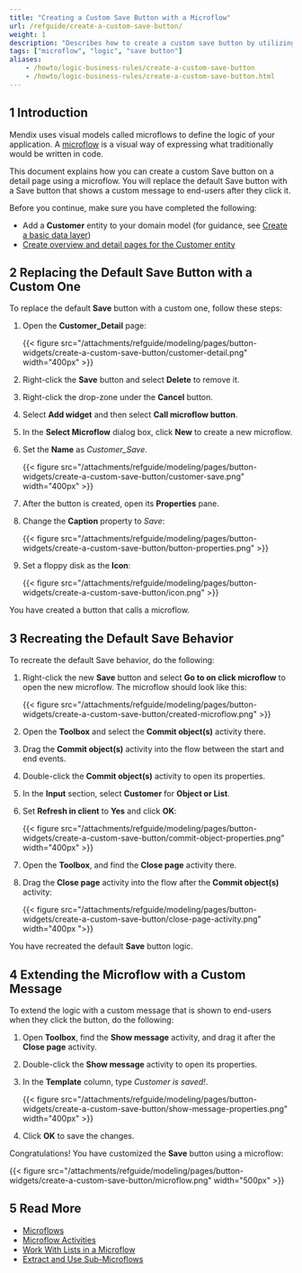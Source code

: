 ```yaml
---
title: "Creating a Custom Save Button with a Microflow"
url: /refguide/create-a-custom-save-button/
weight: 1
description: "Describes how to create a custom save button by utilizing microflows."
tags: ["microflow", "logic", "save button"]
aliases:
    - /howto/logic-business-rules/create-a-custom-save-button
    - /howto/logic-business-rules/create-a-custom-save-button.html
---
```

## 1 Introduction

Mendix uses visual models called microflows to define the logic of your application. A [microflow](/refguide/microflows/) is a visual way of expressing what traditionally would be written in code. 

This document explains how you can create a custom Save button on a detail page using a microflow. You will replace the default Save button with a Save button that shows a custom message to end-users after they click it. 

Before you continue, make sure you have completed the following:

* Add a **Customer** entity to your domain model (for guidance, see [Create a basic data layer](/howto/data-models/create-a-basic-data-layer/))
* [Create overview and detail pages for the Customer entity](/howto/front-end/create-your-first-two-overview-and-detail-pages/)

## 2 Replacing the Default Save Button with a Custom One

To replace the default **Save** button with a custom one, follow these steps:

1. Open the **Customer_Detail** page:

    {{< figure src="/attachments/refguide/modeling/pages/button-widgets/create-a-custom-save-button/customer-detail.png" width="400px" >}}

2. Right-click the **Save** button and select **Delete** to remove it.
3. Right-click the drop-zone under the **Cancel** button.
4. Select **Add widget** and then select **Call microflow button**.
5. In the **Select Microflow** dialog box, click **New** to create a new microflow.
6. Set the **Name** as *Customer_Save*.

    {{< figure src="/attachments/refguide/modeling/pages/button-widgets/create-a-custom-save-button/customer-save.png" width="400px" >}}

7. After the button is created, open its **Properties** pane.
8. Change the **Caption** property to *Save*:

    {{< figure src="/attachments/refguide/modeling/pages/button-widgets/create-a-custom-save-button/button-properties.png" >}}

9. Set a floppy disk as the **Icon**:

    {{< figure src="/attachments/refguide/modeling/pages/button-widgets/create-a-custom-save-button/icon.png" >}}

You have created a button that calls a microflow.

## 3 Recreating the Default Save Behavior

To recreate the default Save behavior, do the following:

1. Right-click the new **Save** button and select **Go to on click microflow** to open the new microflow. The microflow should look like this:

    {{< figure src="/attachments/refguide/modeling/pages/button-widgets/create-a-custom-save-button/created-microflow.png" >}}

2. Open the **Toolbox** and select the **Commit object(s)** activity there.
3. Drag the **Commit object(s)** activity into the flow between the start and end events.
4. Double-click the **Commit object(s)** activity to open its properties.
5. In the **Input** section, select **Customer** for **Object or List**.
6. Set **Refresh in client** to **Yes** and click **OK**:

    {{< figure src="/attachments/refguide/modeling/pages/button-widgets/create-a-custom-save-button/commit-object-properties.png" width="400px" >}}

7. Open the **Toolbox**, and find the **Close page** activity there.
8. Drag the **Close page** activity into the flow after the **Commit object(s)** activity:

    {{< figure src="/attachments/refguide/modeling/pages/button-widgets/create-a-custom-save-button/close-page-activity.png" width="400px ">}}

You have recreated the default **Save** button logic.

## 4 Extending the Microflow with a Custom Message

To extend the logic with a custom message that is shown to end-users when they click the button, do the following:

1. Open **Toolbox**, find the **Show message** activity, and drag it after the **Close page** activity.
2. Double-click the **Show message** activity to open its properties.
3. In the **Template** column, type *Customer is saved!*.

    {{< figure src="/attachments/refguide/modeling/pages/button-widgets/create-a-custom-save-button/show-message-properties.png" width="400px" >}}

4. Click **OK** to save the changes. 

Congratulations! You have customized the **Save** button using a microflow: 

{{< figure src="/attachments/refguide/modeling/pages/button-widgets/create-a-custom-save-button/microflow.png" width="500px" >}}

## 5 Read More

* [Microflows](/refguide/microflows/)
* [Microflow Activities](/refguide/activities/)
* [Work With Lists in a Microflow](/howto/logic-business-rules/working-with-lists-in-a-microflow/)
* [Extract and Use Sub-Microflows](/howto/logic-business-rules/extract-and-use-sub-microflows/)

